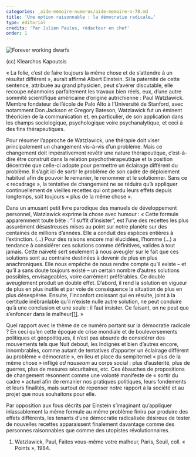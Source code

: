 ```yaml
---
categories: _aide-memoire-numeros/aide-memoire-n-78.md
title: 'Une option raisonnable : la démocratie radicale…'
type: editorial
credits: 'Par Julien Paulus, rédacteur en chef'
order: 1
---
```

![Forever working dwarfs](/assets/uploads/am-78-syzyfki-the-forever-working-dwarfs.jpg)

<span class="img-copyright"> (cc) Klearchos Kapoutsis </span>

« La folie, c’est de faire toujours la même chose et de s’attendre à un résultat différent », aurait affirmé Albert Einstein. Si la paternité de cette sentence, attribuée au grand physicien, peut s’avérer discutable, elle recoupe néanmoins parfaitement les travaux bien réels, eux, d’une autre sommité scientifique américaine d’origine autrichienne : Paul Watzlawick. Membre fondateur de l’école de Palo Alto à l’Université de Stanford, avec notamment Don Jackson et Gregory Bateson, Watzlawick fut un éminent théoricien de la communication et, en particulier, de son application dans les champs sociologique, psychologique voire psychanalytique, et ceci à des fins thérapeutiques.

Pour résumer l’approche de Watzlawick, une thérapie doit viser principalement un changement vis-à-vis d’un problème. Mais ce changement doit impérativement revêtir une nature thérapeutique, c’est-à-dire être construit dans la relation psychothérapeutique et la position décentrée que celle-ci adopte pour permettre un éclairage différent du problème. Il s’agit ici de sortir le problème de son cadre de déploiement habituel afin de pouvoir le remanier, le renommer et le solutionner. Sans ce « recadrage », la tentative de changement ne se réduira qu’à appliquer continuellement de vieilles recettes qui ont perdu leurs effets depuis longtemps, soit toujours « plus de la même chose ».

Dans un amusant petit livre parodique des manuels de développement personnel, Watzlawick exprime la chose avec humour : « Cette formule apparemment toute bête : “il suffit d’insister”, est l’une des recettes les plus assurément désastreuses mises au point sur notre planète sur des centaines de millions d’années. Elle a conduit des espèces entières à l’extinction. (…) Pour des raisons encore mal élucidées, l’homme (…) a tendance à considérer ces solutions comme définitives, valides à tout jamais. Cette naïveté sert seulement à nous aveugler sur le fait que ces solutions sont au contraire destinées à devenir de plus en plus anachroniques. Elle nous empêche de nous rendre compte qu’il existe – et qu’il a sans doute toujours existé – un certain nombre d’autres solutions possibles, envisageables, voire carrément préférables. Ce double aveuglement produit un double effet. D’abord, il rend la solution en vigueur de plus en plus inutile et par voie de conséquence la situation de plus en plus désespérée. Ensuite, l’inconfort croissant qui en résulte, joint à la certitude inébranlable qu’il n’existe nulle autre solution, ne peut conduire qu’à une conclusion et une seule : il faut insister. Ce faisant, on ne peut que s’enfoncer dans le malheur[[1]](#footnote-1). »

Quel rapport avec le thème de ce numéro portant sur la démocratie radicale ? En ceci qu’en cette époque de crise mondiale et de bouleversements politiques et géopolitiques, il n’est pas absurde de considérer des mouvements tels que Nuit debout, les Indignés et bien d’autres encore, innombrables, comme autant de tentatives d’apporter un éclairage différent au problème « démocratie », en lieu et place du sempiternel « plus de la même chose » infligé _ad nauseam_ au corps social : plus d’austérité, plus de guerres, plus de mesures sécuritaires, etc. Ces ébauches de propositions de changement résonnent comme une volonté manifeste de « sortir du cadre » actuel afin de remanier nos pratiques politiques, leurs fondements et leurs finalités, mais surtout de repenser notre rapport à la société et au projet que nous souhaitons pour elle.

Par opposition aux fous décrits par Einstein s’imaginant qu’appliquer inlassablement la même formule au même problème finira par produire des effets différents, les tenants d’une démocratie radicalisée désireux de tester de nouvelles recettes apparaissent finalement davantage comme des personnes raisonnables que comme des utopistes révolutionnaires.

1. Watzlawick, Paul, Faites vous-même votre malheur, Paris, Seuil, coll. « Points », 1984.
